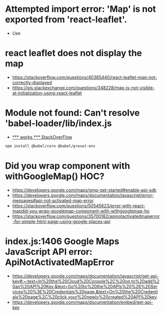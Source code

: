 # Attempted import error: 'Map' is not exported from 'react-leaflet'.

- Use <MapContainer>

# react leaflet does not display the map
- https://stackoverflow.com/questions/40365440/react-leaflet-map-not-correctly-displayed
- https://gis.stackexchange.com/questions/348228/map-is-not-visible-at-initialization-using-react-leaflet



# Module not found: Can't resolve 'babel-loader/lib/index.js
- [*** works *** StackOverFlow](https://stackoverflow.com/questions/56098779/how-to-fix-module-build-failed-from-node-modules-babel-loader-lib-index-js)

```sh
npm install @babel/core @babel/preset-env
```


# Did you wrap <GoogleMap> component with withGoogleMap() HOC?
- https://developers.google.com/maps/gmp-get-started#enable-api-sdk
- https://developers.google.com/maps/documentation/javascript/error-messages#api-not-activated-map-error
- https://stackoverflow.com/questions/50545623/error-with-react-mapdid-you-wrap-googlemap-component-with-withgooglemap-ho
- https://stackoverflow.com/questions/35700182/apinotactivatedmaperror-for-simple-html-page-using-google-places-api

# index.js:1406 Google Maps JavaScript API error: ApiNotActivatedMapError
- https://developers.google.com/maps/documentation/javascript/get-api-key#:~:text=In%20the%20Cloud%20Console%2C%20on,to%20add%20an%20API%20Key.&text=Go%20to%20the%20APIs%20%26%20Services%20%3E%20Credentials%20page.&text=On%20the%20Credentials%20page%2C%20click,your%20newly%20created%20API%20key.
- https://developers.google.com/maps/documentation/embed/get-api-key